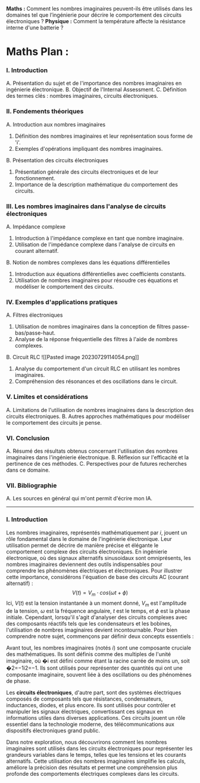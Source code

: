 **Maths :** Comment les nombres imaginaires peuvent-ils être utilisés dans les domaines tel que l’ingénierie pour décrire le comportement des circuits électroniques ?
**Physique :** Comment la température affecte la résistance interne d'une batterie ?

# **Maths Plan :** 

### I. Introduction
A. Présentation du sujet et de l'importance des nombres imaginaires en ingénierie électronique. 
B. Objectif de l'Internal Assessment. 
C. Définition des termes clés : nombres imaginaires, circuits électroniques.

### II. Fondements théoriques 
A. Introduction aux nombres imaginaires 
1. Définition des nombres imaginaires et leur représentation sous forme de 'i'. 
2. Exemples d'opérations impliquant des nombres imaginaires.

B. Présentation des circuits électroniques 
1. Présentation générale des circuits électroniques et de leur fonctionnement. 
2. Importance de la description mathématique du comportement des circuits.

### III. Les nombres imaginaires dans l'analyse de circuits électroniques  
A. Impédance complexe 
1. Introduction à l'impédance complexe en tant que nombre imaginaire. 
2. Utilisation de l'impédance complexe dans l'analyse de circuits en courant alternatif.

B. Notion de nombres complexes dans les équations différentielles 
1. Introduction aux équations différentielles avec coefficients constants. 
2. Utilisation de nombres imaginaires pour résoudre ces équations et modéliser le comportement des circuits.

### IV. Exemples d'applications pratiques 
A. Filtres électroniques 
1. Utilisation de nombres imaginaires dans la conception de filtres passe-bas/passe-haut.
2. Analyse de la réponse fréquentielle des filtres à l'aide de nombres complexes.

B. Circuit RLC 
![[Pasted image 20230729114054.png]]
1. Analyse du comportement d'un circuit RLC en utilisant les nombres imaginaires. 
2. Compréhension des résonances et des oscillations dans le circuit.

### V. Limites et considérations 
A. Limitations de l'utilisation de nombres imaginaires dans la description des circuits électroniques. 
B. Autres approches mathématiques pour modéliser le comportement des circuits je pense.

### VI. Conclusion 
A. Résumé des résultats obtenus concernant l'utilisation des nombres imaginaires dans l'ingénierie électronique. 
B. Réflexion sur l'efficacité et la pertinence de ces méthodes. 
C. Perspectives pour de futures recherches dans ce domaine.

### VII. Bibliographie 
A. Les sources en général  qui m'ont permit d'écrire mon IA.

---

### I. Introduction
Les nombres imaginaires, représentés mathématiquement par $i$, jouent un rôle fondamental dans le domaine de l'ingénierie électronique. Leur utilisation permet de décrire de manière précise et élégante le comportement complexe des circuits électroniques. En ingénierie électronique, où des signaux alternatifs sinusoidaux sont omniprésents, les nombres imaginaires deviennent des outils indispensables pour comprendre les phénomènes électriques et électroniques.
Pour illustrer cette importance, considérons l'équation de base des circuits AC (courant alternatif) :
$$V(t)=V_m​ \cdot cos(ωt+ϕ)$$
Ici, $V(t)$ est la tension instantanée à un moment donné, $V_m​$ est l'amplitude de la tension, $ω$ est la fréquence angulaire, $t$ est le temps, et $ϕ$ est la phase initiale. Cependant, lorsqu'il s'agit d'analyser des circuits complexes avec des composants réactifs tels que les condensateurs et les bobines, l'utilisation de nombres imaginaires devient incontournable.
Pour bien comprendre notre sujet, commençons par définir deux concepts essentiels :

Avant tout, les nombres imaginaires (notés $i$) sont une composante cruciale des mathématiques. Ils sont définis comme des multiples de l'unité imaginaire, où �i est défini comme étant la racine carrée de moins un, soit �2=−1i2=−1. Ils sont utilisés pour représenter des quantités qui ont une composante imaginaire, souvent liée à des oscillations ou des phénomènes de phase.

Les **circuits électroniques**, d'autre part, sont des systèmes électriques composés de composants tels que résistances, condensateurs, inductances, diodes, et plus encore. Ils sont utilisés pour contrôler et manipuler les signaux électriques, convertissant ces signaux en informations utiles dans diverses applications. Ces circuits jouent un rôle essentiel dans la technologie moderne, des télécommunications aux dispositifs électroniques grand public.

Dans notre exploration, nous découvrirons comment les nombres imaginaires sont utilisés dans les circuits électroniques pour représenter les grandeurs variables dans le temps, telles que les tensions et les courants alternatifs. Cette utilisation des nombres imaginaires simplifie les calculs, améliore la précision des résultats et permet une compréhension plus profonde des comportements électriques complexes dans les circuits.
